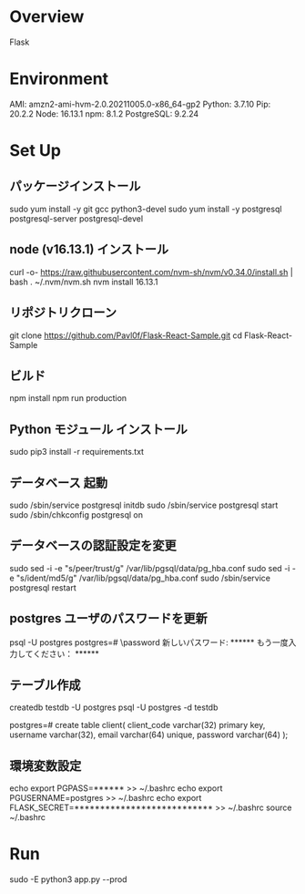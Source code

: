 # Overview
Flask

# Environment
AMI: amzn2-ami-hvm-2.0.20211005.0-x86_64-gp2
Python: 3.7.10
Pip: 20.2.2
Node: 16.13.1
npm: 8.1.2
PostgreSQL: 9.2.24

# Set Up

## パッケージインストール
sudo yum install -y git gcc python3-devel
sudo yum install -y postgresql postgresql-server postgresql-devel 

## node (v16.13.1) インストール
curl -o- https://raw.githubusercontent.com/nvm-sh/nvm/v0.34.0/install.sh | bash
. ~/.nvm/nvm.sh
nvm install 16.13.1

## リポジトリクローン
git clone https://github.com/Pavl0f/Flask-React-Sample.git
cd Flask-React-Sample

## ビルド
npm install
npm run production

## Python モジュール インストール
sudo pip3 install -r requirements.txt

## データベース 起動
sudo /sbin/service postgresql initdb
sudo /sbin/service postgresql start
sudo /sbin/chkconfig postgresql on

## データベースの認証設定を変更
sudo sed -i -e "s/peer/trust/g" /var/lib/pgsql/data/pg_hba.conf
sudo sed -i -e "s/ident/md5/g" /var/lib/pgsql/data/pg_hba.conf
sudo /sbin/service postgresql restart

## postgres ユーザのパスワードを更新
psql -U postgres
postgres=# \password
新しいパスワード: ******
もう一度入力してください： ******

## テーブル作成
createdb testdb -U postgres
psql -U postgres -d testdb

postgres=# create table client(
    client_code varchar(32) primary key,
    username varchar(32),
    email varchar(64) unique,
    password varchar(64)
);

## 環境変数設定
echo export PGPASS=****** >> ~/.bashrc
echo export PGUSERNAME=postgres >> ~/.bashrc
echo export FLASK_SECRET=*************************** >> ~/.bashrc
source ~/.bashrc


# Run
sudo -E python3 app.py --prod